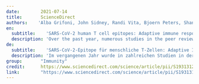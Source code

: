 ```yaml
---
date:        2021-07-14
title:       ScienceDirect
authors:    'Alba Grifoni, John Sidney, Randi Vita, Bjoern Peters, Shane Crotty, Daniela Weiskopf, and Alessandro Sette'
en:
  subtitle:    'SARS-CoV-2 human T cell epitopes: Adaptive immune response against COVID-19'
  description: 'Over the past year, numerous studies in the peer reviewed and preprint literature have reported on the virological, epidemiological and clinical characteristics of the coronavirus, SARS-CoV-2. To date, 25 studies have investigated and identified SARS-CoV-2-derived T cell epitopes in humans. Here, we review these recent studies, how they were performed, and their findings. We review how epitopes identified throughout the SARS-CoV2 proteome reveal significant correlation between number of epitopes defined and size of the antigen provenance. We also report additional analysis of SARS-CoV-2 human CD4 and CD8 T cell epitope data compiled from these studies, identifying 1,400 different reported SARS-CoV-2 epitopes and revealing discrete immunodominant regions of the virus and epitopes that are more prevalently recognized. This remarkable breadth of epitope repertoire has implications for vaccine design, cross-reactivity, and immune escape by SARS-CoV-2 variants.'
de: 
  subtitle:    'SARS-CoV-2-Epitope für menschliche T-Zellen: Adaptive Immunantwort gegen COVID-19'
  description: 'Im vergangenen Jahr wurde in zahlreichen Studien in der Peer-Review- und Preprint-Literatur über die virologischen, epidemiologischen und klinischen Merkmale des Coronavirus SARS-CoV-2 berichtet. Bislang wurden in 25 Studien von SARS-CoV-2 abgeleitete T-Zell-Epitope beim Menschen untersucht und identifiziert. Im Folgenden werden diese jüngsten Studien, ihre Durchführung und ihre Ergebnisse vorgestellt. Wir zeigen, dass die im gesamten SARS-CoV2-Proteom identifizierten Epitope eine signifikante Korrelation zwischen der Anzahl der definierten Epitope und der Größe der Antigenherkunft aufweisen. Darüber hinaus berichten wir über eine zusätzliche Analyse von SARS-CoV-2-Epitopdaten menschlicher CD4- und CD8-T-Zellen, die aus diesen Studien zusammengestellt wurden. Dabei wurden 1.400 verschiedene gemeldete SARS-CoV-2-Epitope identifiziert und diskrete immundominante Regionen des Virus sowie Epitope, die am häufigsten erkannt werden, aufgedeckt. Diese bemerkenswerte Breite des Epitoprepertoires hat Auswirkungen auf die Entwicklung von Impfstoffen, die Kreuzreaktivität und die Immunflucht von SARS-CoV-2-Varianten.'
group:       "Immunity"
credit:      https://www.sciencedirect.com/science/article/pii/S1931312821002389
link:        "https://www.sciencedirect.com/science/article/pii/S1931312821002389/pdfft?md5=692952df7631d9fca37cb705e3b99af4&pid=1-s2.0-S1931312821002389-main.pdf"
---
```

<object data="{{ page.link }}" style='height:calc(100vh - 400px); width: 100%' type='application/pdf'></object>
